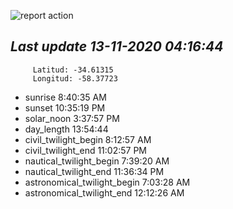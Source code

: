 ![report action](https://github.com/matiasz8/actions-for-reports/workflows/report%20action/badge.svg?branch=develop) 


## *****Last update 13-11-2020 04:16:44*****



		 Latitud: -34.61315
		 Longitud: -58.37723

 - sunrise 	 8:40:35 AM
 - sunset 	 10:35:19 PM
 - solar_noon 	 3:37:57 PM
 - day_length 	 13:54:44
 - civil_twilight_begin 	 8:12:57 AM
 - civil_twilight_end 	 11:02:57 PM
 - nautical_twilight_begin 	 7:39:20 AM
 - nautical_twilight_end 	 11:36:34 PM
 - astronomical_twilight_begin 	 7:03:28 AM
 - astronomical_twilight_end 	 12:12:26 AM
